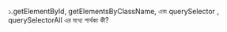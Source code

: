 ১.getElementById, getElementsByClassName, এবং querySelector , querySelectorAll এর মধ্যে পার্থক্য কী?
